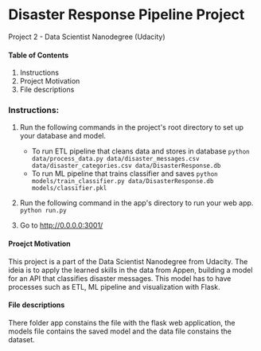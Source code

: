 # Disaster Response Pipeline Project

Project 2 - Data Scientist Nanodegree (Udacity)

#### Table of Contents
1. Instructions
2. Project Motivation
3. File descriptions

### Instructions:
1. Run the following commands in the project's root directory to set up your database and model.

    - To run ETL pipeline that cleans data and stores in database
        `python data/process_data.py data/disaster_messages.csv data/disaster_categories.csv data/DisasterResponse.db`
    - To run ML pipeline that trains classifier and saves
        `python models/train_classifier.py data/DisasterResponse.db models/classifier.pkl`

2. Run the following command in the app's directory to run your web app.
    `python run.py`

3. Go to http://0.0.0.0:3001/

#### Proejct Motivation
This project is a part of the Data Scientist Nanodegree from Udacity. The ideia is to apply the learned skills in the data from Appen, building a model for an API that classifies disaster messages. This model has to have processes such as ETL, ML pipeline and visualization with Flask.

#### File descriptions
There folder app constains the file with the flask web application, the models file contains the saved model and the data file constains the dataset.